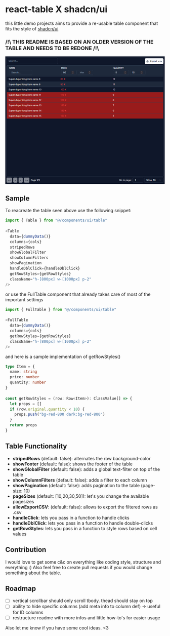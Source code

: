 # react-table X shadcn/ui

this little demo projects aims to provide a re-usable table component that fits the style of [shadcn/ui](https://github.com/shadcn/ui)

### /!\ THIS README IS BASED ON AN OLDER VERSION OF THE TABLE AND NEEDS TO BE REDONE /!\

![Darkmode Table](public/table_darkmode.png)

## Sample

To reacreate the table seen above use the following snippet:

```typescript
import { Table } from "@/components/ui/table"

<Table
  data={dummyData()}
  columns={cols}
  stripedRows
  showGlobalFilter
  showColumnFilters
  showPagination
  handleDblClick={handleDblClick}
  getRowStyles={getRowStyles}
  className="h-[800px] w-[1000px] p-2"
/>
```

or use the FullTable component that already takes care of most of the important settings

```typescript
import { FullTable } from "@/components/ui/table"

<FullTable
  data={dummyData()}
  columns={cols}
  getRowStyles={getRowStyles}
  className="h-[800px] w-[1000px] p-2"
/>
```

and here is a sample implementation of getRowStyles()

```typescript
type Item = {
  name: string
  price: number
  quantity: number
}

const getRowStyles = (row: Row<Item>): ClassValue[] => {
  let props = []
  if (row.original.quantity < 10) {
    props.push("bg-red-800 dark:bg-red-800")
  }
  return props
}
```

## Table Functionality

- **stripedRows** (default: false): alternates the row background-color
- **showFooter** (default: false): shows the footer of the table
- **showGlobalFilter** (default: false): adds a global text-filter on top of the table
- **showColumnFilters** (default: false): adds a filter to each column
- **showPagination** (default: false): adds pagination to the table (page-size: 10)
- **pageSizes** (default: [10,20,30,50]): let's you change the available pagesizes
- **allowExportCSV**: (default: false): allows to export the filtered rows as .csv
- **handleClick**: lets you pass in a function to handle clicks
- **handleDblClick**: lets you pass in a function to handle double-clicks
- **getRowStyles**: lets you pass in a function to style rows based on cell values

## Contribution

I would love to get some c&c on everything like coding style, structure and everything :) Also feel free to create pull requests if you would change something about the table.

## Roadmap

- [ ] vertical scrollbar should only scroll tbody. thead should stay on top
- [ ] ability to hide specific columns (add meta info to column def) -> useful for ID columns
- [ ] restructure readme with more infos and little how-to's for easier usage

Also let me know if you have some cool ideas. <3
